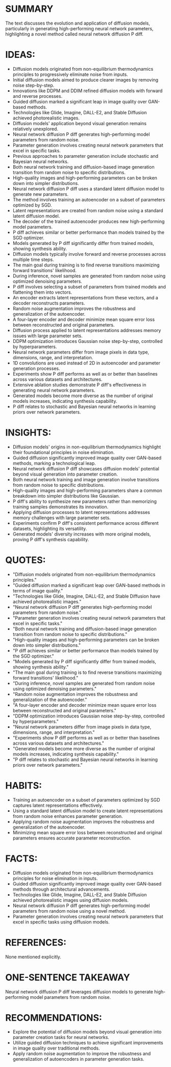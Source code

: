 # SUMMARY
The text discusses the evolution and application of diffusion models, particularly in generating high-performing neural network parameters, highlighting a novel method called neural network diffusion P diff.

# IDEAS:
- Diffusion models originated from non-equilibrium thermodynamics principles to progressively eliminate noise from inputs.
- Initial diffusion models aimed to produce clearer images by removing noise step-by-step.
- Innovations like DDPM and DDIM refined diffusion models with forward and reverse processes.
- Guided diffusion marked a significant leap in image quality over GAN-based methods.
- Technologies like Glide, Imagine, DALL-E2, and Stable Diffusion achieved photorealistic images.
- Diffusion models' application beyond visual generation remains relatively unexplored.
- Neural network diffusion P diff generates high-performing model parameters from random noise.
- Parameter generation involves creating neural network parameters that excel in specific tasks.
- Previous approaches to parameter generation include stochastic and Bayesian neural networks.
- Both neural network training and diffusion-based image generation transition from random noise to specific distributions.
- High-quality images and high-performing parameters can be broken down into simpler distributions.
- Neural network diffusion P diff uses a standard latent diffusion model to generate new parameters.
- The method involves training an autoencoder on a subset of parameters optimized by SGD.
- Latent representations are created from random noise using a standard latent diffusion model.
- The decoder of the trained autoencoder produces new high-performing model parameters.
- P diff achieves similar or better performance than models trained by the SGD optimizer.
- Models generated by P diff significantly differ from trained models, showing synthesis ability.
- Diffusion models typically involve forward and reverse processes across multiple time steps.
- The main goal during training is to find reverse transitions maximizing forward transitions' likelihood.
- During inference, novel samples are generated from random noise using optimized denoising parameters.
- P diff involves selecting a subset of parameters from trained models and flattening them into vectors.
- An encoder extracts latent representations from these vectors, and a decoder reconstructs parameters.
- Random noise augmentation improves the robustness and generalization of the autoencoder.
- A four-layer encoder and decoder minimize mean square error loss between reconstructed and original parameters.
- Diffusion process applied to latent representations addresses memory issues with large parameter sets.
- DDPM optimization introduces Gaussian noise step-by-step, controlled by hyperparameters.
- Neural network parameters differ from image pixels in data type, dimensions, range, and interpretation.
- 1D convolutions are used instead of 2D in autoencoder and parameter generation processes.
- Experiments show P diff performs as well as or better than baselines across various datasets and architectures.
- Extensive ablation studies demonstrate P diff's effectiveness in generating neural network parameters.
- Generated models become more diverse as the number of original models increases, indicating synthesis capability.
- P diff relates to stochastic and Bayesian neural networks in learning priors over network parameters.

# INSIGHTS:
- Diffusion models' origins in non-equilibrium thermodynamics highlight their foundational principles in noise elimination.
- Guided diffusion significantly improved image quality over GAN-based methods, marking a technological leap.
- Neural network diffusion P diff showcases diffusion models' potential beyond visual generation into parameter creation.
- Both neural network training and image generation involve transitions from random noise to specific distributions.
- High-quality images and high-performing parameters share a common breakdown into simpler distributions like Gaussian.
- P diff's ability to synthesize new parameters rather than memorizing training samples demonstrates its innovation.
- Applying diffusion processes to latent representations addresses memory challenges with large parameter sets.
- Experiments confirm P diff's consistent performance across different datasets, highlighting its versatility.
- Generated models' diversity increases with more original models, proving P diff's synthesis capability.

# QUOTES:
- "Diffusion models originated from non-equilibrium thermodynamics principles."
- "Guided diffusion marked a significant leap over GAN-based methods in terms of image quality."
- "Technologies like Glide, Imagine, DALL-E2, and Stable Diffusion have achieved photorealistic images."
- "Neural network diffusion P diff generates high-performing model parameters from random noise."
- "Parameter generation involves creating neural network parameters that excel in specific tasks."
- "Both neural network training and diffusion-based image generation transition from random noise to specific distributions."
- "High-quality images and high-performing parameters can be broken down into simpler distributions."
- "P diff achieves similar or better performance than models trained by the SGD optimizer."
- "Models generated by P diff significantly differ from trained models, showing synthesis ability."
- "The main goal during training is to find reverse transitions maximizing forward transitions' likelihood."
- "During inference, novel samples are generated from random noise using optimized denoising parameters."
- "Random noise augmentation improves the robustness and generalization of the autoencoder."
- "A four-layer encoder and decoder minimize mean square error loss between reconstructed and original parameters."
- "DDPM optimization introduces Gaussian noise step-by-step, controlled by hyperparameters."
- "Neural network parameters differ from image pixels in data type, dimensions, range, and interpretation."
- "Experiments show P diff performs as well as or better than baselines across various datasets and architectures."
- "Generated models become more diverse as the number of original models increases, indicating synthesis capability."
- "P diff relates to stochastic and Bayesian neural networks in learning priors over network parameters."

# HABITS:
- Training an autoencoder on a subset of parameters optimized by SGD captures latent representations effectively.
- Using a standard latent diffusion model to create latent representations from random noise enhances parameter generation.
- Applying random noise augmentation improves the robustness and generalization of the autoencoder.
- Minimizing mean square error loss between reconstructed and original parameters ensures accurate parameter reconstruction.

# FACTS:
- Diffusion models originated from non-equilibrium thermodynamics principles for noise elimination in inputs.
- Guided diffusion significantly improved image quality over GAN-based methods through architectural advancements.
- Technologies like Glide, Imagine, DALL-E2, and Stable Diffusion achieved photorealistic images using diffusion models.
- Neural network diffusion P diff generates high-performing model parameters from random noise using a novel method.
- Parameter generation involves creating neural network parameters that excel in specific tasks using diffusion models.

# REFERENCES:
None mentioned explicitly.

# ONE-SENTENCE TAKEAWAY
Neural network diffusion P diff leverages diffusion models to generate high-performing model parameters from random noise.

# RECOMMENDATIONS:
- Explore the potential of diffusion models beyond visual generation into parameter creation tasks for neural networks.
- Utilize guided diffusion techniques to achieve significant improvements in image quality over traditional methods.
- Apply random noise augmentation to improve the robustness and generalization of autoencoders in parameter generation tasks.